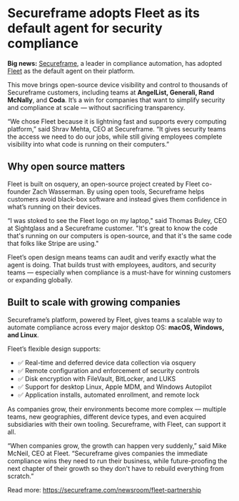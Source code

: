 # Secureframe adopts Fleet as its default agent for security compliance

**Big news:** [Secureframe](https://secureframe.com), a leader in compliance automation, has adopted [Fleet](https://fleetdm.com) as the default agent on their platform.

This move brings open-source device visibility and control to thousands of Secureframe customers, including teams at **AngelList, Generali, Rand McNally**, and **Coda**. It’s a win for companies that want to simplify security and compliance at scale — without sacrificing transparency.

<div purpose="large-quote">
    <p>“We chose Fleet because it is lightning fast and supports every computing platform,” said Shrav Mehta, CEO at Secureframe. “It gives security teams the access we need to do our jobs, while still giving employees complete visibility into what code is running on their computers.”</p>
</div>

## Why open source matters

Fleet is built on osquery, an open-source project created by Fleet co-founder Zach Wasserman. By using open tools, Secureframe helps customers avoid black-box software and instead gives them confidence in what’s running on their devices.

<div purpose="large-quote">
    <p>“I was stoked to see the Fleet logo on my laptop," said Thomas Buley, CEO at Sightglass and a Secureframe customer.  "It's great to know the code that's running on our computers is open-source, and that it's the same code that folks like Stripe are using."</p>
</div>

Fleet’s open design means teams can audit and verify exactly what the agent is doing. That builds trust with employees, auditors, and security teams — especially when compliance is a must-have for winning customers or expanding globally.

## Built to scale with growing companies

Secureframe’s platform, powered by Fleet, gives teams a scalable way to automate compliance across every major desktop OS: **macOS, Windows, and Linux**.

Fleet’s flexible design supports:

- ✅ Real-time and deferred device data collection via osquery  
- ✅ Remote configuration and enforcement of security controls  
- ✅ Disk encryption with FileVault, BitLocker, and LUKS  
- ✅ Support for desktop Linux, Apple MDM, and Windows Autopilot  
- ✅ Application installs, automated enrollment, and remote lock  

As companies grow, their environments become more complex — multiple teams, new geographies, different device types, and even acquired subsidiaries with their own tooling. Secureframe, with Fleet, can support it all.

<div purpose="large-quote">
    <p>“When companies grow, the growth can happen very suddenly,” said Mike McNeil, CEO at Fleet.  “Secureframe gives companies the immediate compliance wins they need to run their business, while future-proofing the next chapter of their growth so they don't have to rebuild everything from scratch.”</p>
</div>


Read more: https://secureframe.com/newsroom/fleet-partnership


<meta name="category" value="announcements">
<meta name="authorGitHubUsername" value="mikermcneil">
<meta name="authorFullName" value="Mike McNeil">
<meta name="publishedOn" value="2025-07-10">
<meta name="articleTitle" value="Secureframe adopts Fleet as its default agent for security compliance">